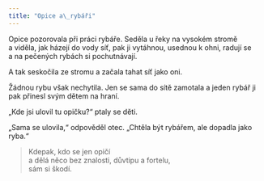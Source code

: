```yaml
---
title: "Opice a\_rybáři"
---
```


  

Opice pozorovala při práci rybáře. Seděla u řeky na vysokém stromě a viděla, jak házejí do vody síť, pak ji vytáhnou, usednou k ohni, radují se a na pečených rybách si pochutnávají.

A tak seskočila ze stromu a začala tahat síť jako oni.

Žádnou rybu však nechytila. Jen se sama do sítě zamotala a jeden rybář ji pak přinesl svým dětem na hraní.

„Kde jsi ulovil tu opičku?“ ptaly se děti.

„Sama se ulovila,“ odpověděl otec. „Chtěla být rybářem, ale dopadla jako ryba.“

> Kdepak, kdo se jen opičí  
> a dělá něco bez znalosti, důvtipu a fortelu,  
> sám si škodí.
